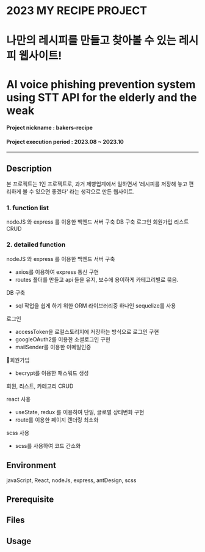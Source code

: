 # 2023 MY RECIPE PROJECT
# 나만의 레시피를 만들고 찾아볼 수 있는 레시피 웹사이트!
# AI voice phishing prevention system using STT API for the elderly and the weak
#### Project nickname : bakers-recipe
#### Project execution period : 2023.08 ~ 2023.10
-----------------------
## Description
본 프로젝트는 1인 프로젝트로, 과거 제빵업계에서 일하면서  '레시피를 저장해 놓고 편리하게 볼 수 있으면 좋겠다' 라는 생각으로 만든 웹사이트.

### 1. function list

nodeJS 와 express 를 이용한 백엔드 서버 구축
DB 구축
로그인
회원가입
리스트 CRUD

### 2. detailed function

nodeJS 와 express 를 이용한 백엔드 서버 구축
- axios를 이용하여 express 통신 구현
- routes 폴더를 만들고 api 들을 유지, 보수에 용이하게 카테고리별로 묶음.

DB 구축
- sql 작업을 쉽게 하기 위한 ORM 라이브러리중 하나인 sequelize를 사용
  
로그인 
- accessToken을 로컬스토리지에 저장하는 방식으로 로그인 구현
- googleOAuth2를 이용한 소셜로그인 구현
- mailSender를 이용한 이메일인증
  
회원가입
- becrypt를 이용한 패스워드 생성
  
회원, 리스트, 카테고리 CRUD

react 사용
- useState, redux 를 이용하여 단일, 글로벌 상태변화 구현
- route를 이용한 페이지 렌더링 최소화

scss 사용
- scss를 사용하여 코드 간소화

## Environment
javaScript, React, nodeJs, express, antDesign, scss

## Prerequisite

## Files

## Usage 
